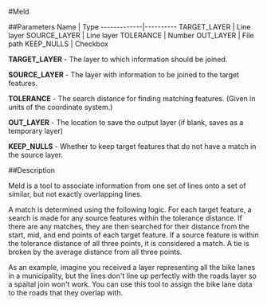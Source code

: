 #Meld

##Parameters
Name         | Type
-------------|----------
TARGET_LAYER | Line layer
SOURCE_LAYER | Line layer
TOLERANCE    | Number
OUT_LAYER    | File path
KEEP_NULLS   | Checkbox

**TARGET_LAYER** - The layer to which information should be joined.

**SOURCE_LAYER** - The layer with information to be joined to the target features.

**TOLERANCE** - The search distance for finding matching features. (Given in
units of the coordinate system.)

**OUT_LAYER** - The location to save the output layer (if blank, saves as a
temporary layer)

**KEEP_NULLS** - Whether to keep target features that do not have a match in the
source layer.

##Description

Meld is a tool to associate information from one set of lines onto a set of
similar, but not exactly overlapping lines.

A match is determined using the following logic. For each target feature, a
search is made for any source features within the tolerance distance. If there
are any matches, they are then searched for their distance from
the start, mid, and end points of each target feature. If a source feature
is within the tolerance distance of all three points, it is considered a match.
A tie is broken by the average distance from all three points.

As an example, imagine you received a layer representing all the bike lanes in
a municipality, but the lines don't line up perfectly with the roads layer
so a spaital join won't work. You can use this tool to assign the bike
lane data to the roads that they overlap with.
